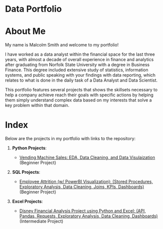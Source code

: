 # Data Portfolio

# About Me
My name is Malcolm Smith and welcome to my portfolio!







I have worked as a data analyst within the financial space for the last three years, with almost a decade of overall experience in finance and analytics after graduating from Norfolk State University with a degree in Business Finance. This degree included extensive study of statistics, information systems, and public speaking with your findings with data reporting, which relates to what is done in the daily task of a Data Analyst and Data Scientist.





This portfolio features several projects that shows the skillsets necessary to help a company achieve reach their goals with specific actions by helping them simply understand complex data based on my interests that solve a key problem within that domain.

# Index
Below are the projects in my portfolio with links to the repository:
1. __Python Projects__:
   * [Vending Machine Sales: EDA, Data Cleaning, and Data Visulaization](PythonProjects/VendingMachineSales) (Beginner Project)

2. __SQL Projects__:
   * [Employee Attrition (w/ PowerBI Visualization): (Stored Procedures, Exploratory Analysis, Data Cleaning, Joins, KPIs, Dashboards)](SQLProjects/EmployeeAttrition) (Beginner Project)

3. __Excel Projects__:
   * [Disney Financial Analysis Project using Python and Excel: (API, Pandas, Requests, Exploratory Analysis, Data Cleaning, Dashboards)](ExcelProjects/DisneyFinancialAnalysis) (Intermediate Project) 
